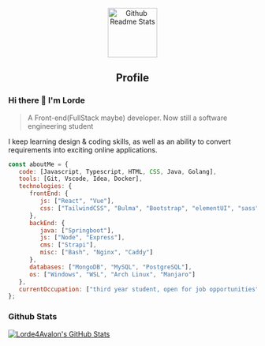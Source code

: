 <p align="center">
 <img width="100px" src="https://res.cloudinary.com/anuraghazra/image/upload/v1594908242/logo_ccswme.svg" align="center" alt="Github Readme Stats" />
 <h2 align="center">Profile</h2>
</p>

### Hi there 👋 I'm Lorde
> A Front-end(FullStack maybe) developer. Now still a software engineering student


<div>
 <p>
I keep learning design & coding skills, as well as an ability to convert requirements into exciting online applications.
</p>
</div>

```javascript
const aboutMe = {
   code: [Javascript, Typescript, HTML, CSS, Java, Golang], 
   tools: [Git, Vscode, Idea, Docker],
   technologies: {
      frontEnd: {
         js: ["React", "Vue"],
         css: ["TailwindCSS", "Bulma", "Bootstrap", "elementUI", "sass"]
      },
      backEnd: {
         java: ["Springboot"],
         js: ["Node", "Express"],
         cms: ["Strapi"],
         misc: ["Bash", "Nginx", "Caddy"]
      },
      databases: ["MongoDB", "MySQL", "PostgreSQL"],
      os: ["Windows", "WSL", "Arch Linux", "Manjaro"]
   },
   currentOccupation: ["third year student, open for job opportunities"],
};
```

### Github Stats

[![Lorde4Avalon's GitHub Stats](https://github-readme-stats.vercel.app/api?username=Lorde4Avalon&show_icons=true&count_private=true)](https://github.com/Lorde4Avalon)
